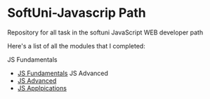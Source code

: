 # SoftUni-Javascrip Path
Repository for all task in the softuni JavaScript WEB developer path

Here's a list of all the modules that I completed:

JS Fundamentals
* [JS Fundamentals](https://github.com/PetarPetrov01/SoftUni-Javascript-Path/tree/main/Javascript-Fundamentals)
JS Advanced
* [JS Advanced](https://github.com/PetarPetrov01/SoftUni-Javascript-Path/tree/main/Javascript-Advanced)
* [JS Applpications](https://github.com/PetarPetrov01/SoftUni-Javascript-Path/tree/main/JS-Applications)
